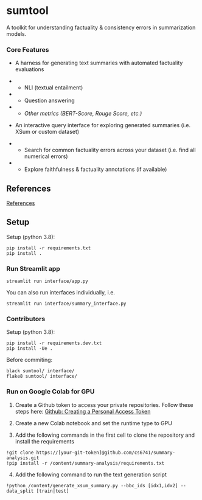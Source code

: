 # sumtool
A toolkit for understanding factuality & consistency errors in summarization models.

### Core Features
- A harness for generating text summaries with automated factuality evaluations 
- - NLI (textual entailment)
- - Question answering
- - _Other metrics (BERT-Score, Rouge Score, etc.)_

- An interactive query interface for exploring generated summaries (i.e. XSum or custom dataset)
- - Search for common factuality errors across your dataset (i.e. find all numerical errors)
- - Explore faithfulness & factuality annotations (if available)

## References

[References](reference.md)

## Setup
Setup (python 3.8):
```
pip install -r requirements.txt
pip install .
```

### Run Streamlit app
```
streamlit run interface/app.py
```

You can also run interfaces individually, i.e. 
```
streamlit run interface/summary_interface.py
```

### Contributors

Setup (python 3.8):
```
pip install -r requirements.dev.txt
pip install -Ue .
```

Before commiting:
```
black sumtool/ interface/
flake8 sumtool/ interface/
```

### Run on Google Colab for GPU

1. Create a Github token to access your private repositories. Follow these steps here:
[Github: Creating a Personal Access Token](https://docs.github.com/en/authentication/keeping-your-account-and-data-secure/creating-a-personal-access-token)

2. Create a new Colab notebook and set the runtime type to GPU

3. Add the following commands in the first cell to clone the repository and install the requirements
```
!git clone https://[your-git-token]@github.com/cs6741/summary-analysis.git
!pip install -r /content/summary-analysis/requirements.txt
```

4. Add the following command to run the text generation script
```
!python /content/generate_xsum_summary.py --bbc_ids [idx1,idx2] --data_split [train|test]
```

